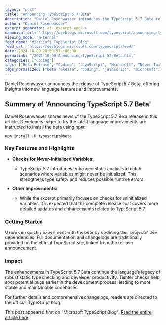 ```yaml
---
layout: "post"
title: "Announcing TypeScript 5.7 Beta"
description: "Daniel Rosenwasser introduces the TypeScript 5.7 Beta release, highlighting new features such as improved checks for never-initialized variables. The article provides guidance on how to install the beta and begins exploring enhancements to TypeScript's type checking capabilities."
author: "Daniel Rosenwasser"
excerpt_separator: <!--excerpt_end-->
canonical_url: "https://devblogs.microsoft.com/typescript/announcing-typescript-5-7-beta/"
viewing_mode: "external"
feed_name: "Microsoft TypeScript Blog"
feed_url: "https://devblogs.microsoft.com/typescript/feed/"
date: 2024-10-09 20:59:51 +00:00
permalink: "/2024-10-09-Announcing-TypeScript-57-Beta.html"
categories: ["Coding"]
tags: ["Beta Release", "Coding", "JavaScript", "Microsoft", "Never Initialized Variables", "News", "npm", "Programming Languages", "Static Analysis", "Type Checking", "TypeScript", "TypeScript 5.7"]
tags_normalized: ["beta release", "coding", "javascript", "microsoft", "never initialized variables", "news", "npm", "programming languages", "static analysis", "type checking", "typescript", "typescript 5 dot 7"]
---
```


Daniel Rosenwasser announces the release of TypeScript 5.7 Beta, offering insights into new language features and improvements.<!--excerpt_end-->

## Summary of 'Announcing TypeScript 5.7 Beta'

Daniel Rosenwasser shares news of the TypeScript 5.7 Beta release in this article. Developers eager to try the latest language improvements are instructed to install the beta using npm:

```shell
npm install -D typescript@beta
```

### Key Features and Highlights

- **Checks for Never-Initialized Variables:**
  - TypeScript 5.7 introduces enhanced static analysis to catch scenarios where variables might never be initialized. This strengthens type safety and reduces possible runtime errors.

- **Other Improvements:**
  - While the excerpt primarily focuses on checks for uninitialized variables, it is expected that the complete release post covers more detailed updates and enhancements related to TypeScript 5.7.

### Getting Started

Users can quickly experiment with the beta by updating their projects' dev dependencies. Full documentation and changelogs are traditionally provided on the official TypeScript site, linked from the release announcement.

### Impact

The enhancements in TypeScript 5.7 Beta continue the language’s legacy of robust static type checking and developer productivity. Tighter checks help spot potential bugs earlier in the development process, leading to more stable and maintainable codebases.

For further details and comprehensive changelogs, readers are directed to the official TypeScript blog.

This post appeared first on "Microsoft TypeScript Blog". [Read the entire article here](https://devblogs.microsoft.com/typescript/announcing-typescript-5-7-beta/)
